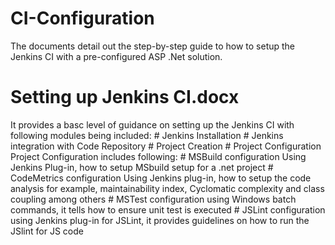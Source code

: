 # CI-Configuration

The documents detail out the step-by-step guide to how to setup the Jenkins CI with a pre-configured ASP .Net solution.
  # Setting up Jenkins CI.docx
  It provides a basc level of guidance on setting up the Jenkins CI with following modules being included:
    # Jenkins Installation
    # Jenkins integration with Code Repository
    # Project Creation
    # Project Configuration 
      Project Configuration includes following:
        # MSBuild configuration
        Using Jenkins Plug-in, how to setup MSbuild setup for a .net project
        # CodeMetrics configuration
        Using Jenkins plug-in, how to setup the code analysis for example, maintainability index, Cyclomatic complexity and class coupling among others
        # MSTest configuration
        using Windows batch commands, it tells how to ensure unit test is executed
        # JSLint configuration
        using Jenkins plug-in for JSLint, it provides guidelines on how to run the JSlint for JS code
